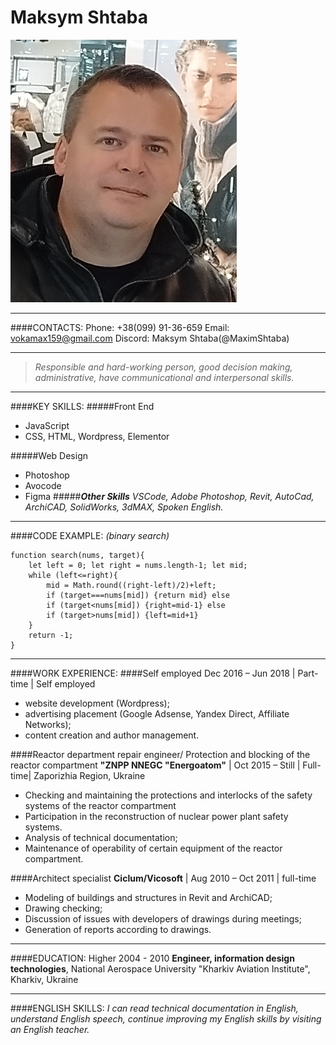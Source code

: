 # Maksym Shtaba 
![Avatar](photo.jpg "My Photo")
___
####CONTACTS:
Phone: +38(099) 91-36-659
Email: vokamax159@gmail.com
Discord: Maksym Shtaba(@MaximShtaba)
___
>*Responsible and hard-working person, good decision making, administrative, have communicational and interpersonal skills.*
___
####KEY SKILLS:
#####Front End
- JavaScript
- CSS, HTML, Wordpress, Elementor 

#####Web Design
- Photoshop
- Avocode
- Figma
#####***Other Skills***
*VSCode, Adobe Photoshop, Revit,  AutoCad, ArchiCAD, SolidWorks, 3dMAX, Spoken English.*
___
####CODE EXAMPLE: *(binary search)*
```
function search(nums, target){
	let left = 0; let right = nums.length-1; let mid;
	while (left<=right){
		mid = Math.round((right-left)/2)+left;
		if (target===nums[mid]) {return mid} else
		if (target<nums[mid]) {right=mid-1} else
		if (target>nums[mid]) {left=mid+1}
	}
	return -1;
}
```
___
####WORK EXPERIENCE:
####Self employed
Dec 2016 – Jun 2018 | Part-time | Self employed
- website development (Wordpress);
- advertising placement (Google Adsense, Yandex Direct, Affiliate Networks);
- content creation and author management.

####Reactor department repair engineer/ Protection and blocking of the reactor       compartment
**"ZNPP NNEGC "Energoatom"** |  Oct 2015 – Still | Full-time| Zaporizhia Region, Ukraine
- Checking and maintaining the protections and interlocks of the safety systems of the reactor compartment
- Participation in the reconstruction of nuclear power plant safety systems.
- Analysis of technical documentation; 
- Maintenance of operability of certain equipment of the reactor compartment.

####Architect specialist 
**Ciclum/Vicosoft** |  Aug 2010 – Oct 2011 | full-time 
- Modeling of buildings and structures in Revit and ArchiCAD; 
- Drawing checking; 
- Discussion of issues with developers of drawings during meetings; 
- Generation of reports according to drawings.
____
####EDUCATION:
Higher 2004 - 2010
**Engineer, information design technologies**, National Aerospace University "Kharkiv Aviation Institute", Kharkiv, Ukraine
____
####ENGLISH SKILLS:
*I can read technical documentation in English, understand English speech, continue improving my  English skills by visiting an English teacher.*


